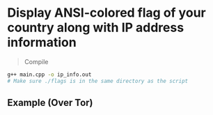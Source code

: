 # Display ANSI-colored flag of your country along with IP address information  
> Compile
```bash
g++ main.cpp -o ip_info.out  
# Make sure ./flags is in the same directory as the script  
```
## Example (Over Tor)  

